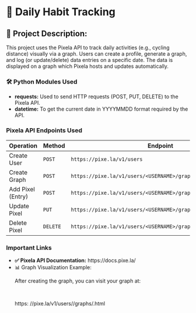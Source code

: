 # 📝 Daily Habit Tracking
<h2>📌 Project Description:</h2>
<p>This project uses the Pixela API to track daily activities (e.g., cycling distance) visually via a graph. Users can create a profile, generate a graph, and log (or update/delete) data entries on a specific date. The data is displayed on a graph which Pixela hosts and updates automatically.</p>
<h3>🛠️ Python Modules Used</h3>
<ul>
  <li><strong>requests:</strong>	Used to send HTTP requests (POST, PUT, DELETE) to the Pixela API.</li>
  <li><strong>datetime:</strong>	To get the current date in YYYYMMDD format required by the API.</li>
</ul>
<h3>Pixela API Endpoints Used</h3>
<table>
  <thead>
    <tr>
      <th>Operation</th>
      <th>Method</th>
      <th>Endpoint</th>
    </tr>
  </thead>
  <tbody>
    <tr>
      <td>Create User</td>
      <td><code>POST</code></td>
      <td><code>https://pixe.la/v1/users</code></td>
    </tr>
    <tr>
      <td>Create Graph</td>
      <td><code>POST</code></td>
      <td><code>https://pixe.la/v1/users/&lt;USERNAME&gt;/graphs</code></td>
    </tr>
    <tr>
      <td>Add Pixel (Entry)</td>
      <td><code>POST</code></td>
      <td><code>https://pixe.la/v1/users/&lt;USERNAME&gt;/graphs/&lt;GRAPH_ID&gt;</code></td>
    </tr>
    <tr>
      <td>Update Pixel</td>
      <td><code>PUT</code></td>
      <td><code>https://pixe.la/v1/users/&lt;USERNAME&gt;/graphs/&lt;GRAPH_ID&gt;/&lt;DATE&gt;</code></td>
    </tr>
    <tr>
      <td>Delete Pixel</td>
      <td><code>DELETE</code></td>
      <td><code>https://pixe.la/v1/users/&lt;USERNAME&gt;/graphs/&lt;GRAPH_ID&gt;/&lt;DATE&gt;</code></td>
    </tr>
  </tbody>
</table>
<h3>Important Links</h3>
<ul>
  <li><strong>✅ Pixela API Documentation:</strong> https://docs.pixe.la/</li>
  <li>📊 Graph Visualization Example:</li>
  <p>After creating the graph, you can visit your graph at:</p><br>  
  <p>https: //pixe.la/v1/users/<USERNAME>/graphs/<GRAPH_ID>.html</p>
</ul>
